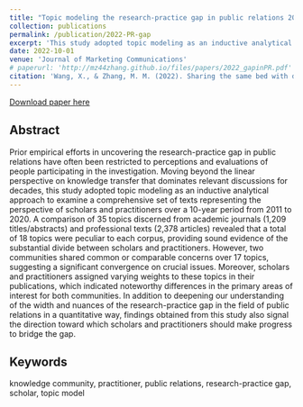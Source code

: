 ```yaml
---
title: "Topic modeling the research-practice gap in public relations 2011-2020"
collection: publications
permalink: /publication/2022-PR-gap
excerpt: 'This study adopted topic modeling as an inductive analytical approach to examine a comprehensive set of texts representing the perspective of scholars and practitioners over a 10-year period from 2011 to 2020.'
date: 2022-10-01
venue: 'Journal of Marketing Communications'
# paperurl: 'http://mz44zhang.github.io/files/papers/2022_gapinPR.pdf'
citation: 'Wang, X., & Zhang, M. M. (2022). Sharing the same bed with different dreams: Topic modeling the research-practice gap in public relations 2011-2020. Journal of Marketing Communications, 1-25.'
---
```


[Download paper here](http://mz44zhang.github.io/files/papers/2022_gapinPR.pdf)


Abstract
---------
Prior empirical efforts in uncovering the research-practice gap in public relations have often been restricted to perceptions and evaluations of people participating in the investigation. Moving beyond the linear perspective on knowledge transfer that dominates relevant discussions for decades, this study adopted topic modeling as an inductive analytical approach to examine a comprehensive set of texts representing the perspective of scholars and practitioners over a 10-year period from 2011 to 2020. A comparison of 35 topics discerned from academic journals (1,209 titles/abstracts) and professional texts (2,378 articles) revealed that a total of 18 topics were peculiar to each corpus, providing sound evidence of the substantial divide between scholars and practitioners. However, two communities shared common or comparable concerns over 17 topics, suggesting a significant convergence on crucial issues. Moreover, scholars and practitioners assigned varying weights to these topics in their publications, which indicated noteworthy differences in the primary areas of interest for both communities. In addition to deepening our understanding of the width and nuances of the research-practice gap in the field of public relations in a quantitative way, findings obtained from this study also signal the direction toward which scholars and practitioners should make progress to bridge the gap.

Keywords
----------
knowledge community, practitioner, public relations, research-practice gap, scholar, topic model

